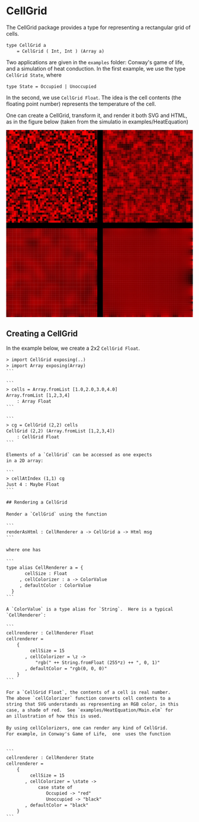 # CellGrid

The CellGrid package provides a type for representing
a rectangular grid of cells.  

```
type CellGrid a
    = CellGrid ( Int, Int ) (Array a)
```

Two applications are given in 
the `examples` folder: Conway's game of life, and a simulation
of heat conduction.  In the first example, we use the type 
`CellGrid State`, where 

```
type State = Occupied | Unoccupied
```

In the second, we use `CellGrid Float`.  The idea is the
cell contents (the floating point number) represents 
the temperature of the cell.

One can create a CellGrid, transform it, and render it both SVG 
and HTML, as in the figure below (taken from the simulatio in 
examples/HeatEquation)


![((HTML rendition of CellGrids))](heat.jpg)

## Creating a CellGrid

In the example below, we create a 2x2 `CellGrid Float`.


````
> import CellGrid exposing(..)
> import Array exposing(Array)
```

```
> cells = Array.fromList [1.0,2.0,3.0,4.0]
Array.fromList [1,2,3,4]
    : Array Float
```
    
```
> cg = CellGrid (2,2) cells
CellGrid (2,2) (Array.fromList [1,2,3,4])
    : CellGrid Float
```

Elements of a `CellGrid` can be accessed as one expects
in a 2D array:

```
> cellAtIndex (1,1) cg
Just 4 : Maybe Float
```

## Rendering a CellGrid

Render a `CellGrid` using the function

```
renderAsHtml : CellRenderer a -> CellGrid a -> Html msg
```

where one has 

```
type alias CellRenderer a = {
       cellSize : Float
     , cellColorizer : a -> ColorValue
     , defaultColor : ColorValue
  }
```

A `ColorValue` is a type alias for `String`.  Here is a typical
`CellRenderer`: 

```
cellrenderer : CellRenderer Float
cellrenderer =
    {
         cellSize = 15
       , cellColorizer = \z -> 
           "rgb(" ++ String.fromFloat (255*z) ++ ", 0, 1)"
       , defaultColor = "rgb(0, 0, 0)"
    }
```

For a `CellGrid Float`, the contents of a cell is real number. 
The above `cellColorizer` function converts cell contents to a 
string that SVG understands as representing an RGB color, in this
case, a shade of red.  See `examples/HeatEquation/Main.elm` for 
an illustration of how this is used.

By using cellColorizers, one can render any kind of CellGrid.   
For example, in Conway's Game of Life,  one  uses the function


```
cellrenderer : CellRenderer State
cellrenderer =
    {
         cellSize = 15
       , cellColorizer = \state -> 
            case state of
               Occupied -> "red" 
               Unoccupied -> "black"
       , defaultColor = "black"
    }
```
